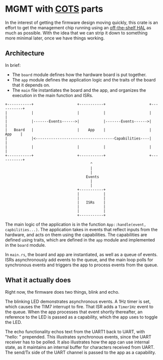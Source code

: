 MGMT with [COTS] parts
======================

In the interest of getting the firmware design moving quickly, this crate is an
effort to get the management chip running using an [off-the-shelf HAL] as much as
possible.  With the idea that we can strip it down to something more minimal
later, once we have things working.

## Architecture

In brief:

* The `board` module defines how the hardware board is put together.
* The `app` module defines the application logic and the traits of the board
  that it depends on.
* The `main` file instantiates the board and the app, and organizes the
  execution in the main function and ISRs.

```
+-----------+                    +-----------+                    +-----------+
|           |                    |           |                    |           |
|           |-------Events------>|           |-------Events------>|           |
|   Board   |                    |    App    |                    |    App    |
|           |<------------------------------------Capabilities----|           |
|           |                    |           |                    |           |
+-----------+                    +-----------+                    +-----------+
                                       ^
                                       |
                                       |
                                     Events
                                       |
                                       |
                                 +-----------+
                                 |           |
                                 |           |
                                 |   ISRs    |
                                 |           |
                                 |           |
                                 +-----------+
```

The main logic of the application is in the function `App::handle(event,
capbilities...)`.
The application takes in events that reflect inputs from the hardware, and acts
on them using the capabilities.  The capabilities are defined using traits,
which are defined in the `app` module and implemented in the `board` module.

In `main.rs`, the board and app are instantiated, as well as a queue of events.
ISRs asynchronously add events to the queue, and the main loop polls for
synchronous events and triggers the app to process events from the queue.

## What it actually does

Right now, the firmware does two things, blink and echo.

The blinking LED demonstrates asynchronous events.  A 1Hz timer is set, which
causes the TIM7 interrupt to fire.  That ISR adds a `Timer1Hz` event to the
queue.  When the app processes that event shortly thereafter, an reference to
the LED is passed as a capability, which the app uses to toggle the LED.

The echo functionality echos text from the UART1 back to UART, with "hello: "
prepended.  This illustrates synchronous events, since the UART receiver has to
be polled.  It also illustrates how the app can use internal state, as it
maintains an internal buffer for characters received from UART.  The send/Tx
side of the UART channel is passed to the app as a capability.

[COTS]: https://en.wikipedia.org/wiki/Commercial_off-the-shelf
[off-the-shelf HAL]: https://docs.rs/stm32f0xx-hal
